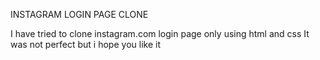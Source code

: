 INSTAGRAM LOGIN PAGE CLONE

I have tried to clone instagram.com login page only using html and css
It was not perfect but i hope you like it
